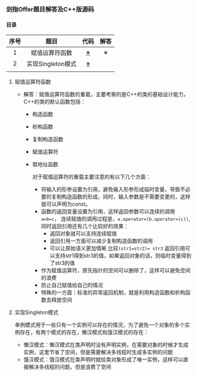 ### 剑指Offer题目解答及C++版源码

#### 目录

| 序号 |       题目        |                             代码                             | 解答 |
| :--: | :---------------: | :----------------------------------------------------------: | :--: |
|  1   |  赋值运算符函数   | [※](https://github.com/Zasy/learning_coding/剑指Offer/src/1.数组中重复的数字.cpp) |  ※   |
|  2   | 实现Singleton模式 | [※](https://github.com/Zasy/learning_coding/剑指Offer/src/实现Singleton模式.cpp) |      |
|      |                   |                                                              |      |



1. 赋值运算符函数

   - 解答：赋值运算符函数的重载，主要考察的是C++的类的基础设计能力，C++的类的默认函数包括：

     - 构造函数

     - 析构函数

     - 复制构造函数

     - 赋值运算符

     - 取地址函数

       对于赋值运算符的重载主要注意的有以下几个方面：

       - 将输入的形参设置为引用，避免输入形参形成临时变量，导致不必要的复制构造函数的形成，同时，输入参数是不需要变更的，这样就可以声明为const。
       - 函数的返回变量设置为引用，这样返回参数可以连续的调用`a=b=c`， 连续赋值的调用过程是，`a.operator=(b.operator=(c))`, 同时返回引用还有几个比较好的效果：
         - 返回对象就可以支持连续赋值
         - 返回引用一方面可以减少复制构造函数的调用
         - 可以让原始语义更加情晰 比较`(str1=str2)= str3` 返回引用可以支持str1得到str3的值，如果返回对象的话，则临时变量得到了str3的值
       - 作为赋值运算符，原先指针的空间可以删除了，这样可以避免空间的浪费
       - 防止自己赋值给自己的情况
       - 特殊的一方面：标准的异常返回机制，就是利用构造函数和析构函数去释放空间

2. 实现Singleton模式

   单例模式用于一些只有一个实例可以存在的情况，为了避免一个对象的多个实例存在，有两个模式的存在，懒汉模式和饿汉模式的存在：

   - 懒汉模式：懒汉模式在类声明时没有声明实例，在需要对象的时候才生成实例，这里节省了空间，但是需要解决多线程时生成多实例的问题
   - 饿汉模式：饿汉模式在类声明时就给类对象形成了唯一实例，这样可以直接解决多线程的问题，但是浪费了空间